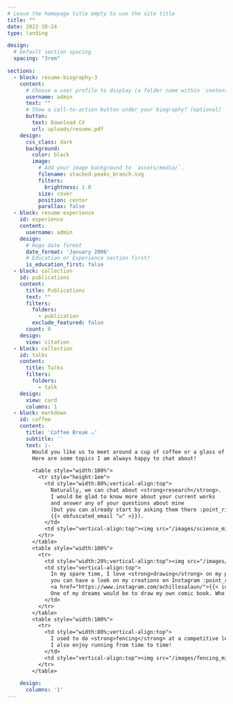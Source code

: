 ```yaml
---
# Leave the homepage title empty to use the site title
title: ""
date: 2022-10-24
type: landing

design:
  # Default section spacing
  spacing: "3rem"

sections:
  - block: resume-biography-3
    content:
      # Choose a user profile to display (a folder name within `content/authors/`)
      username: admin
      text: ""
      # Show a call-to-action button under your biography? (optional)
      button:
        text: Download CV
        url: uploads/resume.pdf
    design:
      css_class: dark
      background:
        color: black
        image:
          # Add your image background to `assets/media/`.
          filename: stacked-peaks_branch.svg
          filters:
            brightness: 1.0
          size: cover
          position: center
          parallax: false
  - block: resume-experience
    id: experience
    content:
      username: admin
    design:
      # Hugo date format
      date_format: 'January 2006'
      # Education or Experience section first?
      is_education_first: false
  - block: collection
    id: publications
    content:
      title: Publications
      text: ""
      filters:
        folders:
          - publication
        exclude_featured: false
      count: 0
    design: 
      view: citation
  - block: collection
    id: talks
    content:
      title: Talks
      filters:
        folders:
          - talk
    design:
      view: card
      columns: 1
  - block: markdown
    id: coffee
    content:
      title: 'Coffee Break ☕️'
      subtitle: ''
      text: |-
        Would you like us to meet around a cup of coffee or a glass of water?
        Here are some topics I am always happy to chat about!

        <table style="width:100%">
          <tr style="height:1em">
            <td style="width:80%;vertical-align:top">
              Naturally, we can chat about <strong>research</strong>.
              I would be glad to know more about your current works
              and answer any of your questions about mine
              (but you can already start by asking them there :point_right:
              {{< obfuscated_email "✉" >}}).
            </td>
            <td style="vertical-align:top"><img src="/images/science_mini.png"></td>
          </tr>
        </table>
        <table style="width:100%">        
          <tr>
            <td style="width:20%;vertical-align:top"><img src="/images/drawing_mini.png"></td>
            <td style="vertical-align:top">
              In my spare time, I love <strong>drawing</strong> on my pen tablet:
              you can have a look on my creations on Instagram :point_right:
              <a href="https://www.instagram.com/achillesalaun/">{{< icon name="brands/instagram"  pack="brand" >}}</a>!
              One of my dreams would be to draw my own comic book. Who knows, maybe one day?
            </td>
          </tr>
        </table>
        <table style="width:100%"> 
          <tr>
            <td style="width:80%;vertical-align:top">
              I used to do <strong>fencing</strong> at a competitive level. 
              I also enjoy running from time to time!
            </td>
            <td style="vertical-align:top"><img src="/images/fencing_mini.png"></td>
          </tr>
        </table>

    design:
      columns: '1'
---
```

